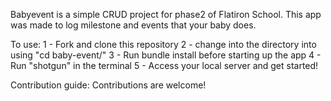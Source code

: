 Babyevent is a simple CRUD project for phase2 of Flatiron School. This app was made to log milestone and events that your baby does. 

To use:
    1 - Fork and clone this repository
    2 - change into the directory into using "cd baby-event/"
    3 - Run bundle install before starting up the app
    4 - Run "shotgun" in the terminal
    5 - Access your local server and get started!

Contribution guide: 
    Contributions are welcome! 
